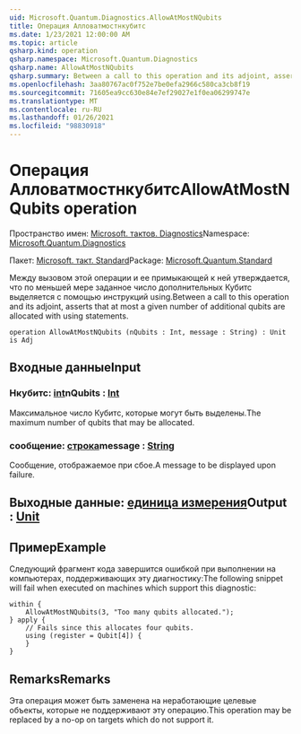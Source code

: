```yaml
---
uid: Microsoft.Quantum.Diagnostics.AllowAtMostNQubits
title: Операция Алловатмостнкубитс
ms.date: 1/23/2021 12:00:00 AM
ms.topic: article
qsharp.kind: operation
qsharp.namespace: Microsoft.Quantum.Diagnostics
qsharp.name: AllowAtMostNQubits
qsharp.summary: Between a call to this operation and its adjoint, asserts that at most a given number of additional qubits are allocated with using statements.
ms.openlocfilehash: 3aa80767ac0f752e7be0efa2966c580ca3cb8f19
ms.sourcegitcommit: 71605ea9cc630e84e7ef29027e1f0ea06299747e
ms.translationtype: MT
ms.contentlocale: ru-RU
ms.lasthandoff: 01/26/2021
ms.locfileid: "98830918"
---
```

# <a name="allowatmostnqubits-operation"></a><span data-ttu-id="fdbf5-102">Операция Алловатмостнкубитс</span><span class="sxs-lookup"><span data-stu-id="fdbf5-102">AllowAtMostNQubits operation</span></span>

<span data-ttu-id="fdbf5-103">Пространство имен: [Microsoft. тактов. Diagnostics](xref:Microsoft.Quantum.Diagnostics)</span><span class="sxs-lookup"><span data-stu-id="fdbf5-103">Namespace: [Microsoft.Quantum.Diagnostics](xref:Microsoft.Quantum.Diagnostics)</span></span>

<span data-ttu-id="fdbf5-104">Пакет: [Microsoft. такт. Standard](https://nuget.org/packages/Microsoft.Quantum.Standard)</span><span class="sxs-lookup"><span data-stu-id="fdbf5-104">Package: [Microsoft.Quantum.Standard](https://nuget.org/packages/Microsoft.Quantum.Standard)</span></span>


<span data-ttu-id="fdbf5-105">Между вызовом этой операции и ее примыкающей к ней утверждается, что по меньшей мере заданное число дополнительных Кубитс выделяется с помощью инструкций using.</span><span class="sxs-lookup"><span data-stu-id="fdbf5-105">Between a call to this operation and its adjoint, asserts that at most a given number of additional qubits are allocated with using statements.</span></span>

```qsharp
operation AllowAtMostNQubits (nQubits : Int, message : String) : Unit is Adj
```


## <a name="input"></a><span data-ttu-id="fdbf5-106">Входные данные</span><span class="sxs-lookup"><span data-stu-id="fdbf5-106">Input</span></span>

### <a name="nqubits--int"></a><span data-ttu-id="fdbf5-107">Нкубитс: [int](xref:microsoft.quantum.lang-ref.int)</span><span class="sxs-lookup"><span data-stu-id="fdbf5-107">nQubits : [Int](xref:microsoft.quantum.lang-ref.int)</span></span>

<span data-ttu-id="fdbf5-108">Максимальное число Кубитс, которые могут быть выделены.</span><span class="sxs-lookup"><span data-stu-id="fdbf5-108">The maximum number of qubits that may be allocated.</span></span>


### <a name="message--string"></a><span data-ttu-id="fdbf5-109">сообщение: [строка](xref:microsoft.quantum.lang-ref.string)</span><span class="sxs-lookup"><span data-stu-id="fdbf5-109">message : [String](xref:microsoft.quantum.lang-ref.string)</span></span>

<span data-ttu-id="fdbf5-110">Сообщение, отображаемое при сбое.</span><span class="sxs-lookup"><span data-stu-id="fdbf5-110">A message to be displayed upon failure.</span></span>



## <a name="output--unit"></a><span data-ttu-id="fdbf5-111">Выходные данные: [единица измерения](xref:microsoft.quantum.lang-ref.unit)</span><span class="sxs-lookup"><span data-stu-id="fdbf5-111">Output : [Unit](xref:microsoft.quantum.lang-ref.unit)</span></span>



## <a name="example"></a><span data-ttu-id="fdbf5-112">Пример</span><span class="sxs-lookup"><span data-stu-id="fdbf5-112">Example</span></span>

<span data-ttu-id="fdbf5-113">Следующий фрагмент кода завершится ошибкой при выполнении на компьютерах, поддерживающих эту диагностику:</span><span class="sxs-lookup"><span data-stu-id="fdbf5-113">The following snippet will fail when executed on machines which support this diagnostic:</span></span>

```qsharp
within {
    AllowAtMostNQubits(3, "Too many qubits allocated.");
} apply {
    // Fails since this allocates four qubits.
    using (register = Qubit[4]) {
    }
}
```

## <a name="remarks"></a><span data-ttu-id="fdbf5-114">Remarks</span><span class="sxs-lookup"><span data-stu-id="fdbf5-114">Remarks</span></span>

<span data-ttu-id="fdbf5-115">Эта операция может быть заменена на неработающие целевые объекты, которые не поддерживают эту операцию.</span><span class="sxs-lookup"><span data-stu-id="fdbf5-115">This operation may be replaced by a no-op on targets which do not support it.</span></span>